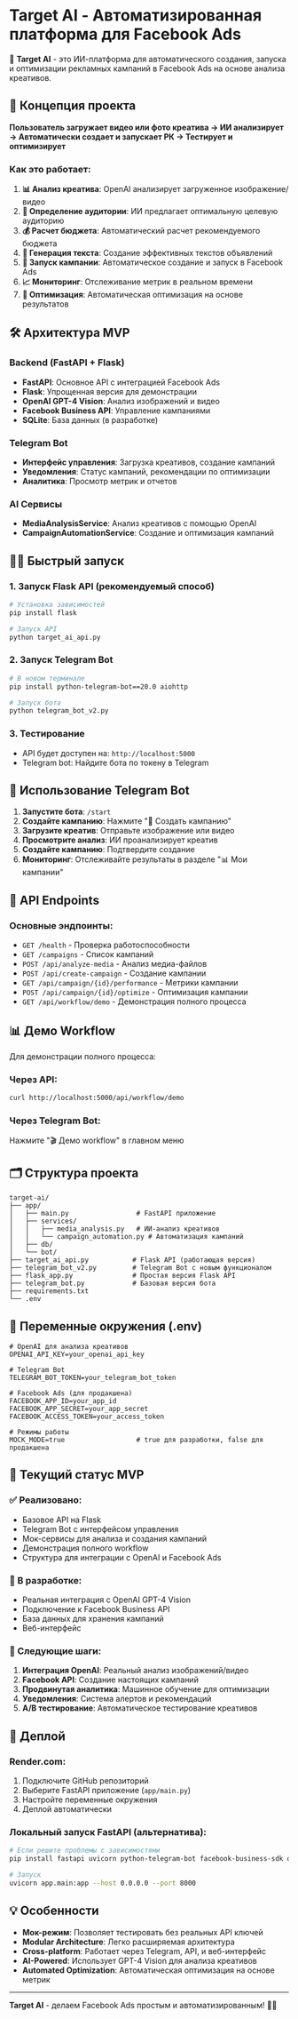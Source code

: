 # Target AI - Автоматизированная платформа для Facebook Ads

🎯 **Target AI** - это ИИ-платформа для автоматического создания, запуска и оптимизации рекламных кампаний в Facebook Ads на основе анализа креативов.

## 🚀 Концепция проекта

**Пользователь загружает видео или фото креатива → ИИ анализирует → Автоматически создает и запускает РК → Тестирует и оптимизирует**

### Как это работает:

1. **📊 Анализ креатива**: OpenAI анализирует загруженное изображение/видео
2. **🎯 Определение аудитории**: ИИ предлагает оптимальную целевую аудиторию
3. **💰 Расчет бюджета**: Автоматический расчет рекомендуемого бюджета
4. **📝 Генерация текста**: Создание эффективных текстов объявлений
5. **🚀 Запуск кампании**: Автоматическое создание и запуск в Facebook Ads
6. **📈 Мониторинг**: Отслеживание метрик в реальном времени
7. **🔧 Оптимизация**: Автоматическая оптимизация на основе результатов

## 🛠️ Архитектура MVP

### Backend (FastAPI + Flask)
- **FastAPI**: Основное API с интеграцией Facebook Ads
- **Flask**: Упрощенная версия для демонстрации
- **OpenAI GPT-4 Vision**: Анализ изображений и видео
- **Facebook Business API**: Управление кампаниями
- **SQLite**: База данных (в разработке)

### Telegram Bot
- **Интерфейс управления**: Загрузка креативов, создание кампаний
- **Уведомления**: Статус кампаний, рекомендации по оптимизации
- **Аналитика**: Просмотр метрик и отчетов

### AI Сервисы
- **MediaAnalysisService**: Анализ креативов с помощью OpenAI
- **CampaignAutomationService**: Создание и оптимизация кампаний

## 🏃‍♂️ Быстрый запуск

### 1. Запуск Flask API (рекомендуемый способ)
```bash
# Установка зависимостей
pip install flask

# Запуск API
python target_ai_api.py
```

### 2. Запуск Telegram Bot
```bash
# В новом терминале
pip install python-telegram-bot==20.0 aiohttp

# Запуск бота
python telegram_bot_v2.py
```

### 3. Тестирование
- API будет доступен на: `http://localhost:5000`
- Telegram bot: Найдите бота по токену в Telegram

## 📱 Использование Telegram Bot

1. **Запустите бота**: `/start`
2. **Создайте кампанию**: Нажмите "🎨 Создать кампанию"
3. **Загрузите креатив**: Отправьте изображение или видео
4. **Просмотрите анализ**: ИИ проанализирует креатив
5. **Создайте кампанию**: Подтвердите создание
6. **Мониторинг**: Отслеживайте результаты в разделе "📊 Мои кампании"

## 🔧 API Endpoints

### Основные эндпоинты:
- `GET /health` - Проверка работоспособности
- `GET /campaigns` - Список кампаний
- `POST /api/analyze-media` - Анализ медиа-файлов
- `POST /api/create-campaign` - Создание кампании
- `GET /api/campaign/{id}/performance` - Метрики кампании
- `POST /api/campaign/{id}/optimize` - Оптимизация кампании
- `GET /api/workflow/demo` - Демонстрация полного процесса

## 📊 Демо Workflow

Для демонстрации полного процесса:

### Через API:
```bash
curl http://localhost:5000/api/workflow/demo
```

### Через Telegram Bot:
Нажмите "🎬 Демо workflow" в главном меню

## 🗂️ Структура проекта

```
target-ai/
├── app/
│   ├── main.py                 # FastAPI приложение
│   ├── services/
│   │   ├── media_analysis.py   # ИИ-анализ креативов
│   │   └── campaign_automation.py # Автоматизация кампаний
│   ├── db/
│   └── bot/
├── target_ai_api.py           # Flask API (работающая версия)
├── telegram_bot_v2.py         # Telegram Bot с новым функционалом
├── flask_app.py               # Простая версия Flask API
├── telegram_bot.py            # Базовая версия бота
├── requirements.txt
└── .env
```

## 🔑 Переменные окружения (.env)

```env
# OpenAI для анализа креативов
OPENAI_API_KEY=your_openai_api_key

# Telegram Bot
TELEGRAM_BOT_TOKEN=your_telegram_bot_token

# Facebook Ads (для продакшена)
FACEBOOK_APP_ID=your_app_id
FACEBOOK_APP_SECRET=your_app_secret
FACEBOOK_ACCESS_TOKEN=your_access_token

# Режимы работы
MOCK_MODE=true                  # true для разработки, false для продакшена
```

## 🎯 Текущий статус MVP

### ✅ Реализовано:
- Базовое API на Flask
- Telegram Bot с интерфейсом управления
- Мок-сервисы для анализа и создания кампаний
- Демонстрация полного workflow
- Структура для интеграции с OpenAI и Facebook Ads

### 🚧 В разработке:
- Реальная интеграция с OpenAI GPT-4 Vision
- Подключение к Facebook Business API
- База данных для хранения кампаний
- Веб-интерфейс

### 🎯 Следующие шаги:
1. **Интеграция OpenAI**: Реальный анализ изображений/видео
2. **Facebook API**: Создание настоящих кампаний
3. **Продвинутая аналитика**: Машинное обучение для оптимизации
4. **Уведомления**: Система алертов и рекомендаций
5. **A/B тестирование**: Автоматическое тестирование креативов

## 🚀 Деплой

### Render.com:
1. Подключите GitHub репозиторий
2. Выберите FastAPI приложение (`app/main.py`)
3. Настройте переменные окружения
4. Деплой автоматически

### Локальный запуск FastAPI (альтернатива):
```bash
# Если решите проблемы с зависимостями
pip install fastapi uvicorn python-telegram-bot facebook-business-sdk openai python-dotenv

# Запуск
uvicorn app.main:app --host 0.0.0.0 --port 8000
```

## 💡 Особенности

- **Мок-режим**: Позволяет тестировать без реальных API ключей
- **Modular Architecture**: Легко расширяемая архитектура
- **Cross-platform**: Работает через Telegram, API, и веб-интерфейс
- **AI-Powered**: Использует GPT-4 Vision для анализа креативов
- **Automated Optimization**: Автоматическая оптимизация на основе метрик

---

**Target AI** - делаем Facebook Ads простым и автоматизированным! 🎯🚀
